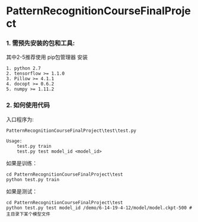 # PatternRecognitionCourseFinalProject
### 1. 需预先安装的包和工具:

其中2-5推荐使用 pip包管理器 安装

```shell
1. python 2.7
2. tensorflow >= 1.1.0
3. Pillow >= 4.1.1
4. docopt >= 0.6.2
5. numpy >= 1.11.2
```

### 2. 如何使用代码
入口程序为:
```shell
PatternRecognitionCourseFinalProject\test\test.py

Usage:
    test.py train
    test.py test model_id <model_id>

```
如果是训练：
```shell
cd PatternRecognitionCourseFinalProject\test
python test.py train
```
如果是测试：
```shell
cd PatternRecognitionCourseFinalProject\test
python test.py test model_id /demo/6-14-19-4-12/model/model.ckpt-500 # 主目录下某个模型文件
```

 